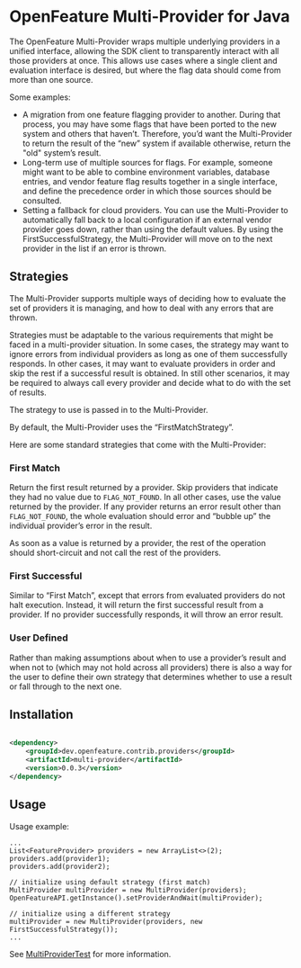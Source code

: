 # OpenFeature Multi-Provider for Java

The OpenFeature Multi-Provider wraps multiple underlying providers in a unified interface, allowing the SDK client to transparently interact with all those providers at once.
This allows use cases where a single client and evaluation interface is desired, but where the flag data should come from more than one source.

Some examples:

- A migration from one feature flagging provider to another.
  During that process, you may have some flags that have been ported to the new system and others that haven’t.
  Therefore, you’d want the Multi-Provider to return the result of the “new” system if available otherwise, return the "old" system’s result.
- Long-term use of multiple sources for flags.
  For example, someone might want to be able to combine environment variables, database entries, and vendor feature flag results together in a single interface, and define the precedence order in which those sources should be consulted.
- Setting a fallback for cloud providers.
  You can use the Multi-Provider to automatically fall back to a local configuration if an external vendor provider goes down, rather than using the default values.
  By using the FirstSuccessfulStrategy, the Multi-Provider will move on to the next provider in the list if an error is thrown.

## Strategies

The Multi-Provider supports multiple ways of deciding how to evaluate the set of providers it is managing, and how to deal with any errors that are thrown.

Strategies must be adaptable to the various requirements that might be faced in a multi-provider situation.
In some cases, the strategy may want to ignore errors from individual providers as long as one of them successfully responds.
In other cases, it may want to evaluate providers in order and skip the rest if a successful result is obtained.
In still other scenarios, it may be required to always call every provider and decide what to do with the set of results.

The strategy to use is passed in to the Multi-Provider.

By default, the Multi-Provider uses the “FirstMatchStrategy”.

Here are some standard strategies that come with the Multi-Provider:

### First Match

Return the first result returned by a provider.
Skip providers that indicate they had no value due to `FLAG_NOT_FOUND`.
In all other cases, use the value returned by the provider.
If any provider returns an error result other than `FLAG_NOT_FOUND`, the whole evaluation should error and “bubble up” the individual provider’s error in the result.

As soon as a value is returned by a provider, the rest of the operation should short-circuit and not call the rest of the providers.

### First Successful

Similar to “First Match”, except that errors from evaluated providers do not halt execution.
Instead, it will return the first successful result from a provider. If no provider successfully responds, it will throw an error result.

### User Defined

Rather than making assumptions about when to use a provider’s result and when not to (which may not hold across all providers) there is also a way for the user to define their own strategy that determines whether to use a result or fall through to the next one.

## Installation

<!-- x-release-please-start-version -->

```xml

<dependency>
    <groupId>dev.openfeature.contrib.providers</groupId>
    <artifactId>multi-provider</artifactId>
    <version>0.0.3</version>
</dependency>
```

<!-- x-release-please-end-version -->

## Usage

Usage example:

```
...
List<FeatureProvider> providers = new ArrayList<>(2);
providers.add(provider1);
providers.add(provider2);

// initialize using default strategy (first match)
MultiProvider multiProvider = new MultiProvider(providers);
OpenFeatureAPI.getInstance().setProviderAndWait(multiProvider);

// initialize using a different strategy
multiProvider = new MultiProvider(providers, new FirstSuccessfulStrategy());
...
```

See [MultiProviderTest](./src/test/java/dev/openfeature/contrib/providers/multiprovider/MultiProviderTest.java)
for more information.

